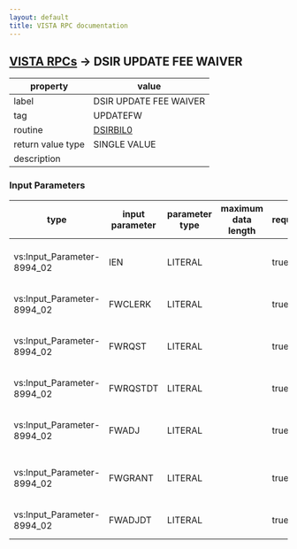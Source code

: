 ```yaml
---
layout: default
title: VISTA RPC documentation
---
```




## [VISTA RPCs](TableOfContent.md) &#8594; DSIR UPDATE FEE WAIVER 

 property | value 
--- | --- 
 label | DSIR UPDATE FEE WAIVER
 tag | UPDATEFW
 routine | [DSIRBIL0](http://code.osehra.org/dox/Routine_DSIRBIL0_source.html)
 return value type | SINGLE VALUE
 description | 

### Input Parameters

| type | input parameter | parameter type | maximum data length | required | description | 
| --- | --- | --- | --- | --- | --- | 
| vs:Input_Parameter-8994_02 | IEN | LITERAL |  | true | IEN FROM 19620 (ROI INSTANCE FILE) | 
| vs:Input_Parameter-8994_02 | FWCLERK | LITERAL |  | true | ID FROM FILE 200 (NEW PERSON FILE) | 
| vs:Input_Parameter-8994_02 | FWRQST | LITERAL |  | true | FEE WAIVER REQUESTED 0=TRUE, 1=FALSE | 
| vs:Input_Parameter-8994_02 | FWRQSTDT | LITERAL |  | true | FEE WAIVER REQUESTED DATE | 
| vs:Input_Parameter-8994_02 | FWADJ | LITERAL |  | true | FEE WAIVER ADJUDICATED 0=TRUE, 1=FALSE | 
| vs:Input_Parameter-8994_02 | FWGRANT | LITERAL |  | true | FEE WAIVER GRANTED 0=TRUE, 1=FALSE | 
| vs:Input_Parameter-8994_02 | FWADJDT | LITERAL |  | true | FEE WAIVER ADJUDICATED DATE | 